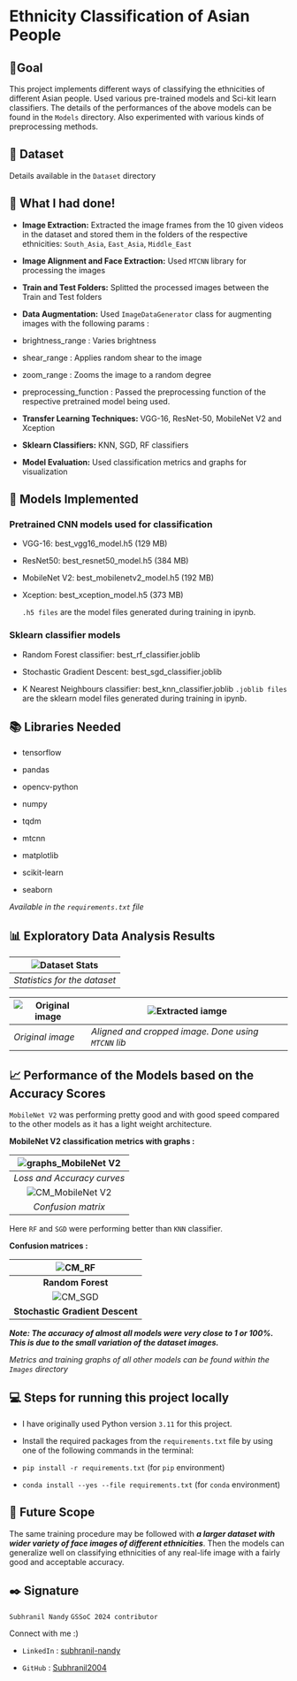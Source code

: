 
  

# Ethnicity Classification of Asian People

  

## 🎯Goal

  

This project implements different ways of classifying the ethnicities of different Asian people. Used various pre-trained models and Sci-kit learn classifiers. The details of the performances of the above models can be found in the `Models` directory. Also experimented with various kinds of preprocessing methods.

  

## 🧵 **Dataset**

  

Details available in the `Dataset` directory

  

## 🧮 **What I had done!**

  

-  **Image Extraction:** Extracted the image frames from the 10 given videos in the dataset and stored them in the folders of the respective ethnicities: `South_Asia`, `East_Asia`, `Middle_East`

-  **Image Alignment and Face Extraction:** Used `MTCNN` library for processing the images

-  **Train and Test Folders:** Splitted the processed images between the Train and Test folders

-  **Data Augmentation:** Used `ImageDataGenerator` class for augmenting images with the following params :

- brightness_range : Varies brightness

- shear_range : Applies random shear to the image

- zoom_range : Zooms the image to a random degree

- preprocessing_function : Passed the preprocessing function of the respective pretrained model being used.

-  **Transfer Learning Techniques:** VGG-16, ResNet-50, MobileNet V2 and Xception

-  **Sklearn Classifiers:** KNN, SGD, RF classifiers

-  **Model Evaluation:** Used classification metrics and graphs for visualization

## 🚀  **Models Implemented**
  

### Pretrained CNN models used for classification

- VGG-16: best_vgg16_model.h5 (129 MB)

- ResNet50: best_resnet50_model.h5 (384 MB)

- MobileNet V2: best_mobilenetv2_model.h5 (192 MB)

- Xception: best_xception_model.h5 (373 MB)

  `.h5 files` are the model files generated during training in ipynb.


### Sklearn classifier models

- Random Forest classifier: best_rf_classifier.joblib

- Stochastic Gradient Descent: best_sgd_classifier.joblib

- K Nearest Neighbours classifier: best_knn_classifier.joblib
`.joblib files` are the sklearn model files generated during training in ipynb.
  


## 📚 **Libraries Needed**

- tensorflow

- pandas

- opencv-python

- numpy

- tqdm

- mtcnn

- matplotlib

- scikit-learn

- seaborn

 
 *Available in the `requirements.txt` file*

## 📊  **Exploratory Data Analysis Results**

| ![Dataset Stats](./EDA_Images/Stats.png) |
|:------------------------------------------------------------: |
| *Statistics for the dataset* |
  
|![Original image](./EDA_Images/Original.png) |![Extracted iamge](./EDA_Images/Aligned_cropped.png)                                                |
|----------------|---------------------
|*Original image*|*Aligned and cropped image. Done using `MTCNN` lib*| 

## 📈  **Performance of the Models based on the Accuracy Scores**

`MobileNet V2` was performing pretty good and with good speed compared to the other models as it has a light weight architecture.
  

**MobileNet V2 classification metrics with graphs :**

  

| ![graphs_MobileNet V2](../Images/mobilenetv2_curves.png) |
|:--: |
| *Loss and Accuracy curves* |
| ![CM_MobileNet V2](../Images/mobilenetv2_cm.png) |
| *Confusion matrix* |

  
  Here `RF` and `SGD` were performing better than `KNN` classifier.

  

**Confusion matrices :**

  

| ![CM_RF](../Images/rf_cm.png) |
|:--: |
| **Random Forest** |
| ![CM_SGD](../Images/sgd_cm.png) |
| **Stochastic Gradient Descent** |

  

***Note: The accuracy of almost all models were very close to 1 or 100%. This is due to the small variation of the dataset images.***

  

*Metrics and training graphs of all other models can be found within the `Images` directory*


## 💻 **Steps for running this project locally**

- I have originally used Python version `3.11` for this project.

- Install the required packages from the `requirements.txt` file by using one of the following commands in the terminal:

  

-  `pip install -r requirements.txt` (for `pip` environment)

-  `conda install --yes --file requirements.txt` (for `conda` environment)

  

## 📢 **Future Scope**

  

The same training procedure may be followed with ***a larger dataset with wider variety of face images of different ethnicities***. Then the models can generalize well on classifying ethnicities of any real-life image with a fairly good and acceptable accuracy.

  

## ✒️ **Signature**

  

`Subhranil Nandy`  `GSSoC 2024 contributor`

  

Connect with me :)

-  `LinkedIn` : [subhranil-nandy](https://www.linkedin.com/in/subhranil-nandy/)

-  `GitHub` : [Subhranil2004](https://github.com/Subhranil2004)
